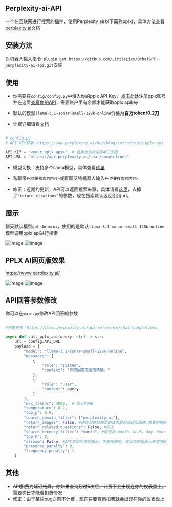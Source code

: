 ## Perplexity-ai-API

一个在互联网进行搜索的插件，使用Perplexity ai(以下简称pplx)，具体方法查看[perplexity ai文档](https://docs.perplexity.ai/home)

## 安装方法

对机器人输入指令`!plugin get https://github.com/LittleLicy/QchatGPT-perplexity-ai-api.git`安装

## 使用

- 你需要在`config/config.py`中填入你的pplx API Key，[点击此处](https://www.perplexity.ai/hub/blog/introducing-pplx-api)注册pplx账号并在这里[查看你的API](https://www.perplexity.ai/settings/api)，需要账户里有余额才能获取pplx apikey

- 默认的模型`llama-3.1-sonar-small-128k-online`价格为**百万token/0.2刀**

- 计费详细请看[文档](https://docs.perplexity.ai/guides/pricing)

```python

# config.py
# API_KEY获取：https://www.perplexity.ai/hub/blog/introducing-pplx-api

API_KEY = "<your_pplx_api>"  # 替换为你的实际API密钥
API_URL = "https://api.perplexity.ai/chat/completions"

```

- 模型切换：支持多个llama模型，具体查看[这里](https://docs.perplexity.ai/guides/model-cards)

- 私聊带`#<你要搜索的内容>`或群聊艾特机器人输入`#<你要搜索的内容>`

- 修正：近期的更新，API可以返回搜索来源，具体请看[这里](https://docs.perplexity.ai)，去掉了`"return_citations"`的参数，现在搜索默认返回引用url。

## 展示

聊天默认模型`gpt-4o-mini`，使用的是默认`llama-3.1-sonar-small-128k-online`模型调用pplx api进行搜索

![image](https://github.com/user-attachments/assets/00cbc2dc-ba6f-4f02-97f5-f773854712a7)
![image](https://github.com/user-attachments/assets/efede887-88ee-44e2-8a8b-7acd09979323)

## PPLX AI网页版效果

https://www.perplexity.ai/    

![image](https://github.com/user-attachments/assets/deef97b0-58f9-4a34-89b8-614653410910)
![image](https://github.com/user-attachments/assets/9b8e61d3-a6f6-4cbf-a671-4f598c211636)

## API回答参数修改

你可以在`main.py`修改API回答的参数

```python

#参数参考：https://docs.perplexity.ai/api-reference/chat-completions

async def call_pplx_api(query: str) -> str:
    url = config.API_URL
    payload = {
        "model": "llama-3.1-sonar-small-128k-online",
        "messages": [
            {
                "role": "system",
                "content": "你的回答简洁而精确。"
            },
            {
                "role": "user",
                "content": query
            }
        ],
        "max_tokens": 4000,  # 默认4000
        "temperature": 0.2,
        "top_p": 0.9,
        "search_domain_filter": ["perplexity.ai"],
        "return_images": False, #确定对在线模型的请求是否应返回图像,需要你的API有pplx的测试资格
        "return_related_questions": False, #同上
        "search_recency_filter": "month", #值包括 month、week、day、hour
        "top_k": 0,
        "stream": False, #API文档的流式输出，不推荐使用，除非你的机器人是官方QQ私聊机器人
        "presence_penalty": 0,
        "frequency_penalty": 1
    }
```

## 其他

- ~~API扣费为延迟结算，你如果查询超过5次后，计费不会出现在你的仪表盘上，需要次日才能看扣费情况~~
- 修正：由于某些bug之前不计费，现在只要查询扣费就会出现在你的仪表盘上


